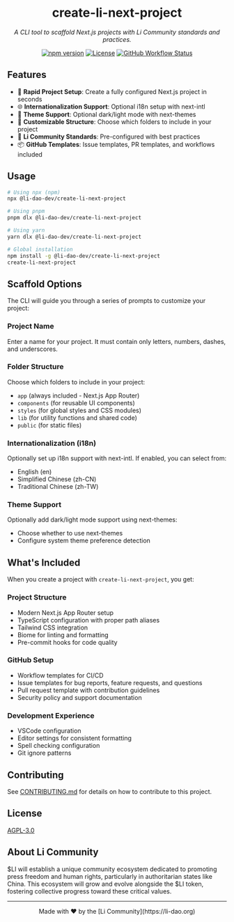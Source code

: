 <!-- markdownlint-disable no-inline-html first-line-h1 -->

<div align="center">

# create-li-next-project

*A CLI tool to scaffold Next.js projects with Li Community standards and practices.*

[![npm version](https://img.shields.io/npm/v/@li-dao-dev/create-li-next-project.svg)](https://www.npmjs.com/package/@li-dao-dev/create-li-next-project)
[![License](https://img.shields.io/npm/l/@li-dao-dev/create-li-next-project.svg)](https://github.com/li-dao-dev/create-li-next-project/blob/main/LICENSE)
[![GitHub Workflow Status](https://img.shields.io/github/actions/workflow/status/li-dao-dev/create-li-next-project/publish.yml?label=publish)](https://github.com/li-dao-dev/create-li-next-project/actions)

</div>

## Features

- 🚀 **Rapid Project Setup**: Create a fully configured Next.js project in seconds
- 🌐 **Internationalization Support**: Optional i18n setup with next-intl
- 🎨 **Theme Support**: Optional dark/light mode with next-themes
- 📁 **Customizable Structure**: Choose which folders to include in your project
- 🔧 **Li Community Standards**: Pre-configured with best practices
- 📦 **GitHub Templates**: Issue templates, PR templates, and workflows included

## Usage

```bash
# Using npx (npm)
npx @li-dao-dev/create-li-next-project

# Using pnpm
pnpm dlx @li-dao-dev/create-li-next-project

# Using yarn
yarn dlx @li-dao-dev/create-li-next-project

# Global installation
npm install -g @li-dao-dev/create-li-next-project
create-li-next-project
```

## Scaffold Options

The CLI will guide you through a series of prompts to customize your project:

### Project Name

Enter a name for your project. It must contain only letters, numbers, dashes, and underscores.

### Folder Structure

Choose which folders to include in your project:

- `app` (always included - Next.js App Router)
- `components` (for reusable UI components)
- `styles` (for global styles and CSS modules)
- `lib` (for utility functions and shared code)
- `public` (for static files)

### Internationalization (i18n)

Optionally set up i18n support with next-intl. If enabled, you can select from:

- English (en)
- Simplified Chinese (zh-CN)
- Traditional Chinese (zh-TW)

### Theme Support

Optionally add dark/light mode support using next-themes:

- Choose whether to use next-themes
- Configure system theme preference detection

## What's Included

When you create a project with `create-li-next-project`, you get:

### Project Structure

- Modern Next.js App Router setup
- TypeScript configuration with proper path aliases
- Tailwind CSS integration
- Biome for linting and formatting
- Pre-commit hooks for code quality

### GitHub Setup

- Workflow templates for CI/CD
- Issue templates for bug reports, feature requests, and questions
- Pull request template with contribution guidelines
- Security policy and support documentation

### Development Experience

- VSCode configuration
- Editor settings for consistent formatting
- Spell checking configuration
- Git ignore patterns

## Contributing

See [CONTRIBUTING.md](https://github.com/li-dao-dev/create-li-next-project/blob/main/.github/CONTRIBUTING.md) for details on how to contribute to this project.

## License

[AGPL-3.0](https://github.com/li-dao-dev/create-li-next-project/blob/main/LICENSE)

## About Li Community

\$LI will establish a unique community ecosystem dedicated to promoting press freedom and human rights, particularly in authoritarian states like China. This ecosystem will grow and evolve alongside the $LI token, fostering collective progress toward these critical values.

---

<div align="center">
  Made with ❤️ by the [Li Community](https://li-dao.org)
</div>
